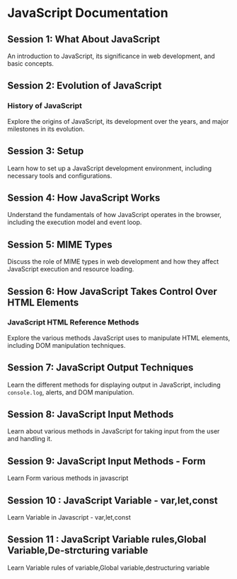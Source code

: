 # JavaScript Documentation

## Session 1: What About JavaScript
An introduction to JavaScript, its significance in web development, and basic concepts.

## Session 2: Evolution of JavaScript
### History of JavaScript
Explore the origins of JavaScript, its development over the years, and major milestones in its evolution.

## Session 3: Setup
Learn how to set up a JavaScript development environment, including necessary tools and configurations.

## Session 4: How JavaScript Works
Understand the fundamentals of how JavaScript operates in the browser, including the execution model and event loop.

## Session 5: MIME Types
Discuss the role of MIME types in web development and how they affect JavaScript execution and resource loading.

## Session 6: How JavaScript Takes Control Over HTML Elements
### JavaScript HTML Reference Methods
Explore the various methods JavaScript uses to manipulate HTML elements, including DOM manipulation techniques.

## Session 7: JavaScript Output Techniques
Learn the different methods for displaying output in JavaScript, including `console.log`, alerts, and DOM manipulation.

## Session 8: JavaScript Input Methods
Learn about various methods in JavaScript for taking input from the user and handling it.

## Session 9: JavaScript Input Methods - Form 
Learn Form various methods in javascript

## Session 10 : JavaScript Variable - var,let,const
Learn Variable in Javascript - var,let,const

## Session 11 : JavaScript Variable rules,Global Variable,De-strcturing variable
Learn Variable rules of variable,Global variable,destructuring variable